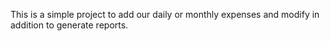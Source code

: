 This is a simple project to add our daily or monthly expenses and modify in addition to generate reports.